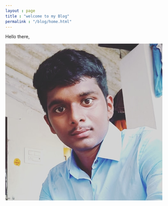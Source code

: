 ```yaml
---
layout : page
title : "welcome to my Blog"
permalink : "/blog/home.html"
---
```


Hello there,

![click1](me.jpg)

